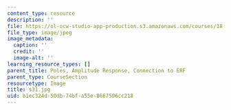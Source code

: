 ```yaml
---
content_type: resource
description: ''
file: https://ol-ocw-studio-app-production.s3.amazonaws.com/courses/18-03sc-differential-equations-fall-2011/b1ec324d50db74bfa55e8667506cc218_s31.jpg
file_type: image/jpeg
image_metadata:
  caption: ''
  credit: ''
  image-alt: ''
learning_resource_types: []
parent_title: Poles, Amplitude Response, Connection to ERF
parent_type: CourseSection
resourcetype: Image
title: s31.jpg
uid: b1ec324d-50db-74bf-a55e-8667506cc218
---
```

